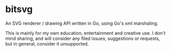 # bitsvg

An SVG renderer / drawing API written in Go, using Go's xml marshaling. 

This is mainly for my own education, entertainment and creative use. I don't mind sharing, and will consider any filed issues, suggestions or requests, but in general, consider it unsupported.
